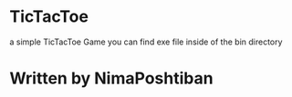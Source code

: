# TicTacToe
a simple TicTacToe Game
you can find exe file inside of the bin directory 

# Written by NimaPoshtiban
